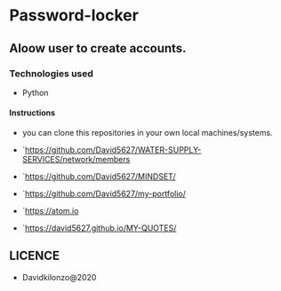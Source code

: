 # Password-locker
## Aloow user to create accounts.
### Technologies used
* Python

#### Instructions
* you can clone this repositories in your own local machines/systems.
* `https://github.com/David5627/WATER-SUPPLY-SERVICES/network/members

* `https://github.com/David5627/MINDSET/
* `https://github.com/David5627/my-portfolio/
* `https://atom.io
* `https://david5627.github.io/MY-QUOTES/

 ## LICENCE
 
 * Davidkilonzo@2020
